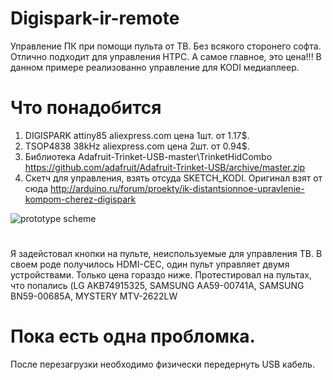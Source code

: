 # Digispark-ir-remote
Управление ПК при помощи пульта от ТВ. Без всякого сторонего софта.
Отлично подходит для управления HTPC. А самое главное, это цена!!!
В данном примере реализованно управление для KODI медиаплеер.

# Что понадобится
1. DIGISPARK attiny85 aliexpress.com цена 1шт. от 1.17$.
2. TSOP4838 38kHz aliexpress.com цена 2шт. от 0.94$.
3. Библиотека Adafruit-Trinket-USB-master\TrinketHidCombo
https://github.com/adafruit/Adafruit-Trinket-USB/archive/master.zip
4. Скетч для управления, взять отсуда SKETCH_KODI.
Оригинал взят от сюда 
http://arduino.ru/forum/proekty/ik-distantsionnoe-upravlenie-kompom-cherez-digispark

![prototype scheme](https://github.com/maltsevvv/Digispark-ir-remote/blob/master/Digispark%2BTSOP.png)
# 
Я задейстовал кнопки на пульте, неиспользуемые для управления ТВ. 
В своем роде получилось HDMI-CEC, один пульт управляет двумя устройствами. Только цена гораздо ниже.
Протестировал на пультах, что попались (LG AKB74915325, SAMSUNG AA59-00741A, SAMSUNG BN59-00685A, MYSTERY MTV-2622LW

# Пока есть одна пробломка. 
После перезагрузки необходимо физически передернуть USB кабель.
